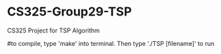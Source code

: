 # CS325-Group29-TSP
CS325 Project for TSP Algorithm


#to compile, type 'make' into terminal.  Then type './TSP [filename]' to run 

